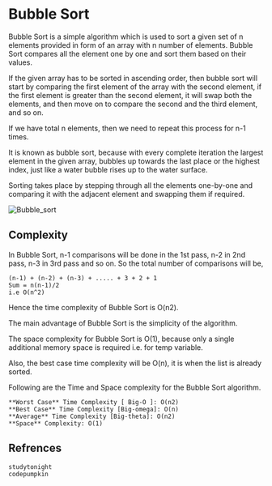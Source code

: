 # Bubble Sort

Bubble Sort is a simple algorithm which is used to sort a given set of n elements provided in form of an array with n number of elements. Bubble Sort compares all the element one by one and sort them based on their values.

If the given array has to be sorted in ascending order, then bubble sort will start by comparing the first element of the array with the second element, if the first element is greater than the second element, it will swap both the elements, and then move on to compare the second and the third element, and so on.

If we have total n elements, then we need to repeat this process for n-1 times.

It is known as bubble sort, because with every complete iteration the largest element in the given array, bubbles up towards the last place or the highest index, just like a water bubble rises up to the water surface.

Sorting takes place by stepping through all the elements one-by-one and comparing it with the adjacent element and swapping them if required.

![Bubble_sort](https://github.com/kianaghss/python/blob/master/Sort%20Algorithms/bubble_sort/BubbleSort.gif)

## Complexity

In Bubble Sort, n-1 comparisons will be done in the 1st pass, n-2 in 2nd pass, n-3 in 3rd pass and so on. So the total number of comparisons will be,

    (n-1) + (n-2) + (n-3) + ..... + 3 + 2 + 1 
    Sum = n(n-1)/2 
    i.e O(n^2)

Hence the time complexity of Bubble Sort is O(n2).

The main advantage of Bubble Sort is the simplicity of the algorithm.

The space complexity for Bubble Sort is O(1), because only a single additional memory space is required i.e. for temp variable.

Also, the best case time complexity will be O(n), it is when the list is already sorted.

Following are the Time and Space complexity for the Bubble Sort algorithm.

    **Worst Case** Time Complexity [ Big-O ]: O(n2)
    **Best Case** Time Complexity [Big-omega]: O(n)
    **Average** Time Complexity [Big-theta]: O(n2)
    **Space** Complexity: O(1)

## Refrences
    studytonight
    codepumpkin
